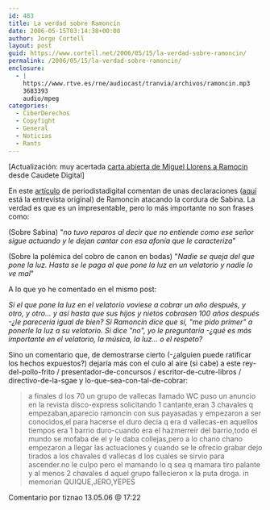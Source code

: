 ```yaml
---
id: 483
title: La verdad sobre Ramoncí­n
date: 2006-05-15T03:14:38+00:00
author: Jorge Cortell
layout: post
guid: https://www.cortell.net/2006/05/15/la-verdad-sobre-ramoncin/
permalink: /2006/05/15/la-verdad-sobre-ramoncin/
enclosure:
  - |
    https://www.rtve.es/rne/audiocast/tranvia/archivos/ramoncin.mp3
    3683393
    audio/mpeg
categories:
  - CiberDerechos
  - Copyfight
  - General
  - Noticias
  - Rants
---
```

[Actualización: muy acertada <a target="_blank" title="Carta abierta a Ramoncí­n" href="https://www.caudetedigital.com/index.php?option=com_content&task=view&id=29&Itemid=42">carta abierta de Miguel Llorens a Ramocí­n</a> desde Caudete Digital]

En este <a title="Mamoncí­n habla" target="_blank" href="https://blogs.periodistadigital.com/periodismo.php/2006/05/12/ramoncin_tilda_la_actitud_de_sabina_de_v?blog=145&c=1&page=1&more=1&title=ramoncin_tilda_la_actitud_de_sabina_de_v&tb=1&pb=1&disp=single">artí­culo</a> de periodistadigital comentan de unas declaraciones (<a title="Entrevista a Mamoncí­n" target="_blank" href="https://www.rtve.es/rne/audiocast/tranvia/archivos/ramoncin.mp3">aquí­</a> está la entrevista original) de Ramoncí­n atacando la cordura de Sabina. La verdad es que es un impresentable, pero lo más importante no son frases como:

(Sobre Sabina) "_no tuvo reparos al decir que no entiende como ese señor sigue actuando y le dejan cantar con esa afoní­a que le caracteriza_"

(Sobre la polémica del cobro de canon en bodas) "_Nadie se queja del que pone la luz. Hasta se le paga al que pone la luz en un velatorio y nadie lo ve mal_"

A lo que yo he comentado en el mismo post:

_Si el que pone la luz en el velatorio voviese a cobrar un año después, y otro, y otro... y así­ hasta que sus hijos y nietos cobrasen 100 años después -¿le parecerí­a igual de bien? Si Ramoncí­n dice que sí­, "me pido primer" a ponerle la luz a su velatorio. Si dice "no", yo le preguntarí­a -¿qué es más importante en el velatorio, la música, la luz... o el respeto?_ 

Sino un comentario que, de demostrarse cierto (-¿alguien puede ratificar los hechos expuestos?) dejarí­a más con el culo al aire (si cabe) a este rey-del-pollo-frito / presentador-de-concursos / escritor-de-cutre-libros / directivo-de-la-sgae y lo-que-sea-con-tal-de-cobrar:

> a finales d los 70 un grupo de vallecas llamado WC puso un anuncio en la revista disco-express solicitando 1 cantante,eran 3 chavales q empezaban,aparecio ramoncin con sus payasadas y empezaron a ser conocidos,el para hacerse el duro decia q era d vallecas-en aquellos tiempos era 1 barrio duro-cuando era el hazmerreir del barrio,todo el mundo se mofaba de el y le daba collejas,pero a lo chano chano empezaron a llegar las actuaciones y cuando se le ofrecio grabar dejo tirados a los chavales d vallecas d los cuales se sirvio para ascender.no le culpo pero el mamando lo q sea q mamara tiro palante y al menos 2 chavales d aquel grupo fallecieron x la puta droga. in memorian QUIQUE,JERO,YEPES

Comentario por tiznao 13.05.06 @ 17:22